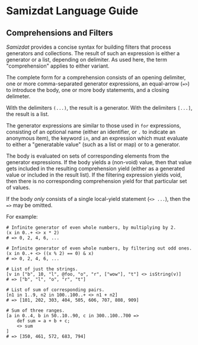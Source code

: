 Samizdat Language Guide
=======================

Comprehensions and Filters
--------------------------

*Samizdat* provides a concise syntax for building filters that process
generators and collections. The result of such an expression is either
a generator or a list, depending on delimiter. As used here,
the term "comprehension" applies to either variant.

The complete form for a comprehension consists of an opening delimiter,
one or more comma-separated generator expressions, an equal-arrow (`=>`)
to introduce the body, one or more body statements, and a closing delimeter.

With the delimiters `(...)`, the result is a generator. With the delimiters
`[...]`, the result is a list.

The generator expressions are similar to those used in `for` expressions,
consisting of an optional name (either an identifier, or `.` to indicate
an anonymous item), the keyword `in`, and an expression which must
evaluate to either a "generatable value" (such as a list or map) or to
a generator.

The body is evaluated on sets of corresponding elements from the generator
expressions. If the body yields a (non-void) value, then that value gets
included in the resulting comprehension yield (either as a generated value
or included in the result list). If the filtering expression yields void,
then there is no corresponding comprehension yield for that particular set
of values.

If the body *only* consists of a single local-yield statement (`<> ...`),
then the `=>` may be omitted.

For example:

```
# Infinite generator of even whole numbers, by multiplying by 2.
(x in 0..+ <> x * 2)
# => 0, 2, 4, 6, ...

# Infinite generator of even whole numbers, by filtering out odd ones.
(x in 0..+ <> ((x % 2) == 0) & x)
# => 0, 2, 4, 6, ...

# List of just the strings.
[v in ["b", 10, "l", @foo, "o", "r", ["wow"], "t"] <> isString(v)]
# => ["b", "l", "o", "r", "t"]

# List of sum of corresponding pairs.
[n1 in 1..9, n2 in 100..100..+ <> n1 + n2]
# => [101, 202, 303, 404, 505, 606, 707, 808, 909]

# Sum of three ranges.
[a in 0..4, b in 50..10..90, c in 300..100..700 =>
    def sum = a + b + c;
    <> sum
]
# => [350, 461, 572, 683, 794]
```
